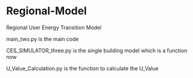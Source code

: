 # Regional-Model
Regional User Energy Transition Model

main_two.py is the main code

CES_SIMULATOR_three.py is the single building model which is a function now

U_Value_Calculation.py is the function to calculate the U_Value
